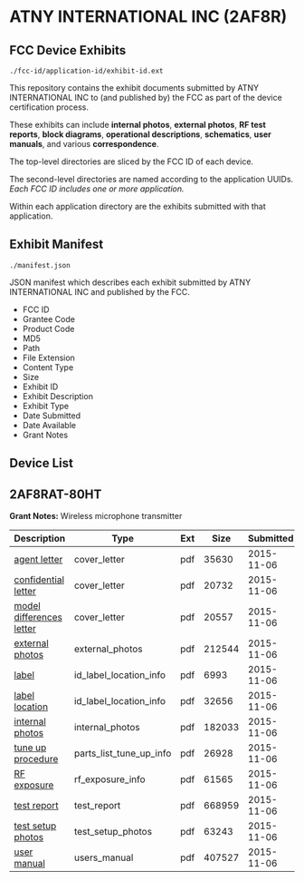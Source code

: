 # ATNY INTERNATIONAL INC (2AF8R)
## FCC Device Exhibits

```
./fcc-id/application-id/exhibit-id.ext
```

This repository contains the exhibit documents submitted by ATNY INTERNATIONAL INC to (and published by) the FCC as part of the device certification process.

These exhibits can include **internal photos**, **external photos**, **RF test reports**, **block diagrams**, **operational descriptions**, **schematics**, **user manuals**, and various **correspondence**.

The top-level directories are sliced by the FCC ID of each device.

The second-level directories are named according to the application UUIDs. *Each FCC ID includes one or more application.*

Within each application directory are the exhibits submitted with that application. 

## Exhibit Manifest

```
./manifest.json
```

JSON manifest which describes each exhibit submitted by ATNY INTERNATIONAL INC and published by the FCC.

- FCC ID
- Grantee Code
- Product Code
- MD5
- Path
- File Extension
- Content Type
- Size
- Exhibit ID
- Exhibit Description
- Exhibit Type
- Date Submitted
- Date Available
- Grant Notes

## Device List
## 2AF8RAT-80HT
**Grant Notes:** Wireless microphone transmitter

| Description | Type | Ext | Size | Submitted | Available |
| ----------- | ---- | --- | ---- | --------- | --------- |
| [agent letter](2AF8RAT-80HT/bcdee48d882c2ac5069b0f5663f3e5ec/2805724.pdf) | cover_letter | pdf | 35630 | 2015-11-06 | 2015-11-06 |
| [confidential letter](2AF8RAT-80HT/bcdee48d882c2ac5069b0f5663f3e5ec/2805725.pdf) | cover_letter | pdf | 20732 | 2015-11-06 | 2015-11-06 |
| [model differences letter](2AF8RAT-80HT/bcdee48d882c2ac5069b0f5663f3e5ec/2805726.pdf) | cover_letter | pdf | 20557 | 2015-11-06 | 2015-11-06 |
| [external photos](2AF8RAT-80HT/bcdee48d882c2ac5069b0f5663f3e5ec/2805727.pdf) | external_photos | pdf | 212544 | 2015-11-06 | 2015-11-06 |
| [label](2AF8RAT-80HT/bcdee48d882c2ac5069b0f5663f3e5ec/2805728.pdf) | id_label_location_info | pdf | 6993 | 2015-11-06 | 2015-11-06 |
| [label location](2AF8RAT-80HT/bcdee48d882c2ac5069b0f5663f3e5ec/2805729.pdf) | id_label_location_info | pdf | 32656 | 2015-11-06 | 2015-11-06 |
| [internal photos](2AF8RAT-80HT/bcdee48d882c2ac5069b0f5663f3e5ec/2805730.pdf) | internal_photos | pdf | 182033 | 2015-11-06 | 2015-11-06 |
| [tune up procedure](2AF8RAT-80HT/bcdee48d882c2ac5069b0f5663f3e5ec/2805732.pdf) | parts_list_tune_up_info | pdf | 26928 | 2015-11-06 | 2015-11-06 |
| [RF exposure](2AF8RAT-80HT/bcdee48d882c2ac5069b0f5663f3e5ec/2805733.pdf) | rf_exposure_info | pdf | 61565 | 2015-11-06 | 2015-11-06 |
| [test report](2AF8RAT-80HT/bcdee48d882c2ac5069b0f5663f3e5ec/2805735.pdf) | test_report | pdf | 668959 | 2015-11-06 | 2015-11-06 |
| [test setup photos](2AF8RAT-80HT/bcdee48d882c2ac5069b0f5663f3e5ec/2805736.pdf) | test_setup_photos | pdf | 63243 | 2015-11-06 | 2015-11-06 |
| [user manual](2AF8RAT-80HT/bcdee48d882c2ac5069b0f5663f3e5ec/2805737.pdf) | users_manual | pdf | 407527 | 2015-11-06 | 2015-11-06 |
